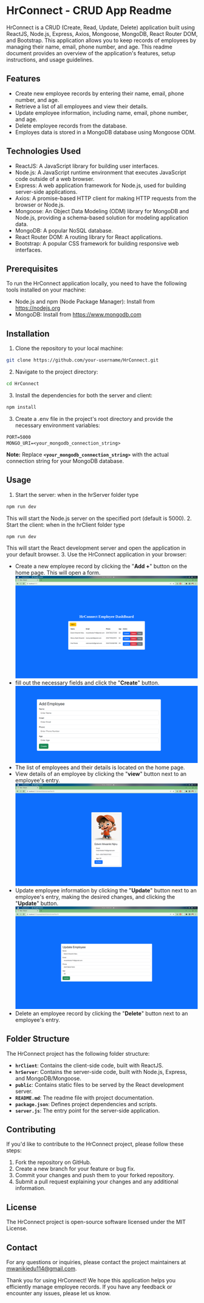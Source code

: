 # HrConnect - CRUD App Readme
HrConnect is a CRUD (Create, Read, Update, Delete) application built using ReactJS, Node.js, Express, Axios, Mongoose, MongoDB, React Router DOM, and Bootstrap. This application allows you to keep records of employees by managing their name, email, phone number, and age. This readme document provides an overview of the application's features, setup instructions, and usage guidelines.

## Features
- Create new employee records by entering their name, email, phone number, and age.
- Retrieve a list of all employees and view their details.
- Update employee information, including name, email, phone number, and age.
- Delete employee records from the database.
- Employes data is stored in a MongoDB database using Mongoose ODM.
## Technologies Used
- ReactJS: A JavaScript library for building user interfaces.
- Node.js: A JavaScript runtime environment that executes JavaScript code outside of a web browser.
- Express: A web application framework for Node.js, used for building server-side applications.
- Axios: A promise-based HTTP client for making HTTP requests from the browser or Node.js.
- Mongoose: An Object Data Modeling (ODM) library for MongoDB and Node.js, providing a schema-based solution for modeling application data.
- MongoDB: A popular NoSQL database.
- React Router DOM: A routing library for React applications.
- Bootstrap: A popular CSS framework for building responsive web interfaces.
## Prerequisites
To run the HrConnect application locally, you need to have the following tools installed on your machine:

- Node.js and npm (Node Package Manager): Install from https://nodejs.org
- MongoDB: Install from https://www.mongodb.com
## Installation
1. Clone the repository to your local machine:
```bash
git clone https://github.com/your-username/HrConnect.git
```
2. Navigate to the project directory:
```bash
cd HrConnect
```
3. Install the dependencies for both the server and client:
```bash
npm install
```
3. Create a .env file in the project's root directory and provide the necessary environment variables:
```env
PORT=5000
MONGO_URI=<your_mongodb_connection_string>
```
__Note:__ Replace __`<your_mongodb_connection_string>`__ with the actual connection string for your MongoDB database.

## Usage
1. Start the server: when in the hrServer folder type
```bash
npm run dev
```
This will start the Node.js server on the specified port (default is 5000).
2. Start the client: when in the hrClient folder type
```bash
npm run dev
```
This will start the React development server and open the application in your default browser.
3. Use the HrConnect application in your browser:
- Create a new employee record by clicking the "__Add +__" button on the home page. This will open a form.
  ![Screenshot Description](/screenShots/Home.png)
- fill out the necessary fields and click the "__Create__" button.
  ![Screenshot Description](/screenShots/new.png)
- The list of employees and their details is located on the home page.
- View details of an employee by clicking the "__view__" button next to an employee's entry.
  ![Screenshot Description](/screenShots/viewUser.png)
- Update employee information by clicking the "__Update__" button next to an employee's entry, making the desired changes, and clicking the "__Update__" button.
  ![Screenshot Description](/screenShots/Update.png)
- Delete an employee record by clicking the "__Delete__" button next to an employee's entry.
## Folder Structure
The HrConnect project has the following folder structure:

- __`hrClient`__: Contains the client-side code, built with ReactJS.
- __`hrServer`__: Contains the server-side code, built with Node.js, Express, and MongoDB/Mongoose.
- __`public`__: Contains static files to be served by the React development server.
- __`README.md`__: The readme file with project documentation.
- __`package.json`__: Defines project dependencies and scripts.
- __`server.js`__: The entry point for the server-side application.
## Contributing
If you'd like to contribute to the HrConnect project, please follow these steps:

1. Fork the repository on GitHub.
2. Create a new branch for your feature or bug fix.
3. Commit your changes and push them to your forked repository.
4. Submit a pull request explaining your changes and any additional information.
## License
The HrConnect project is open-source software licensed under the MIT License.

## Contact
For any questions or inquiries, please contact the project maintainers at mwanikiedu114@gmail.com.

Thank you for using HrConnect! We hope this application helps you efficiently manage employee records. If you have any feedback or encounter any issues, please let us know.

